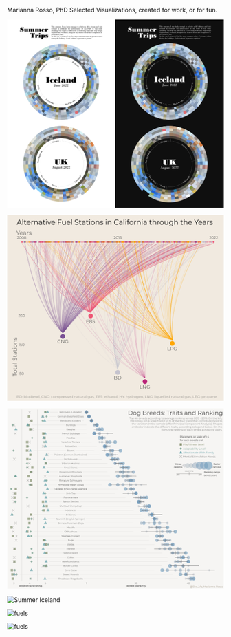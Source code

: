Marianna Rosso, PhD
Selected Visualizations, created for work, or for fun.

![Summer Iceland](Iceland.png)

![fuels](fuels.jpg)

![fuels](dogbreeds.jpg)

![Summer Iceland](chapter1.png)

![fuels](chapter2.png)

![fuels](Picture1.jpg)
